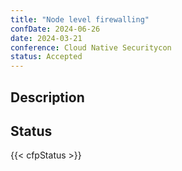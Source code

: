 ```yaml
---
title: "Node level firewalling"
confDate: 2024-06-26
date: 2024-03-21
conference: Cloud Native Securitycon
status: Accepted
---
```


## Description

## Status

{{< cfpStatus >}}
